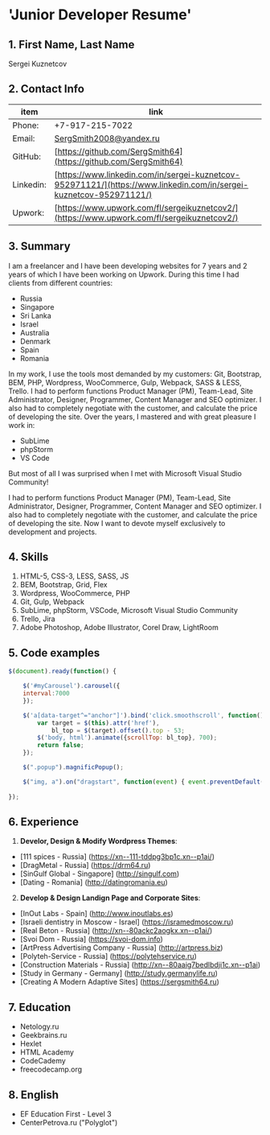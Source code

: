 # 'Junior Developer Resume'

## 1. First Name, Last Name
Sergei Kuznetcov

## 2. Contact Info

item | link
------------ | -------------------------------
Phone: | +7-917-215-7022
Email: | [SergSmith2008@yandex.ru](mailto:SergSmith2008@yandex.ru)
GitHub: | [https://github.com/SergSmith64](https://github.com/SergSmith64)
Linkedin: | [https://www.linkedin.com/in/sergei-kuznetcov-952971121/](https://www.linkedin.com/in/sergei-kuznetcov-952971121/)
Upwork: | [https://www.upwork.com/fl/sergeikuznetcov2/](https://www.upwork.com/fl/sergeikuznetcov2/)

## 3. Summary

I am a freelancer and I have been developing websites for 7 years and 2 years of which I have been working on Upwork.
During this time I had clients from different countries:

* Russia
* Singapore
* Sri Lanka
* Israel
* Australia
* Denmark
* Spain
* Romania

In my work, I use the tools most demanded by my customers: Git, Bootstrap, BEM, PHP, Wordpress, WooCommerce, Gulp, Webpack, SASS & LESS, Trello.
I had to perform functions Product Manager (PM), Team-Lead, Site Administrator, Designer, Programmer, Content Manager and SEO optimizer. I also had to completely negotiate with the customer, and calculate the price of developing the site.
Over the years, I mastered and with great pleasure I work in:
* SubLime
* phpStorm
* VS Code
  
But most of all I was surprised when I met with Microsoft Visual Studio Community!

I had to perform functions Product Manager (PM), Team-Lead, Site Administrator, Designer, Programmer, Content Manager and SEO optimizer. I also had to completely negotiate with the customer, and calculate the price of developing the site.
Now I want to devote myself exclusively to development and projects.

## 4. Skills

1. HTML-5, CSS-3, LESS, SASS, JS
2. BEM, Bootstrap, Grid, Flex
3. Wordpress, WooCommerce, PHP
4. Git, Gulp, Webpack
5. SubLime, phpStorm, VSCode, Microsoft Visual Studio Community
6. Trello, Jira
7. Adobe Photoshop, Adobe Illustrator, Corel Draw, LightRoom

## 5. Code examples

~~~javascript
$(document).ready(function() {

	$('#myCarousel').carousel({
	interval:7000
	});

	$('a[data-target^="anchor"]').bind('click.smoothscroll', function(){
		var target = $(this).attr('href'),
			bl_top = $(target).offset().top - 53;
		$('body, html').animate({scrollTop: bl_top}, 700);
		return false;
	});

	$(".popup").magnificPopup();

	$("img, a").on("dragstart", function(event) { event.preventDefault(); });
	
});
~~~

## 6. Experience

1. **Develor, Design & Modify Wordpress Themes**:
  * [111 spices - Russia] (https://xn--111-tddpg3bp1c.xn--p1ai/)
  * [DragMetal - Russia] (https://drm64.ru)
  * [SinGulf Global - Singapore] (http://singulf.com)
  * [Dating - Romania] (http://datingromania.eu)

2. **Develop & Design Landign Page and Corporate Sites**:
  * [InOut Labs - Spain] (http://www.inoutlabs.es)
  * [Israeli dentistry in Moscow - Israel] (https://isramedmoscow.ru)
  * [Real Beton - Russia] (http://xn--80ackc2aogkx.xn--p1ai/)
  * [Svoi Dom - Russia] (https://svoi-dom.info)
  * [ArtPress Advertising Company - Russia] (http://artpress.biz)
  * [Polyteh-Service - Russia] (https://polytehservice.ru)
  * [Construction Materials - Russia] (http://xn--80aaig7bedlbdji1c.xn--p1ai)
  * [Study in Germany - Germany] (http://study.germanylife.ru)
  * [Creating A Modern Adaptive Sites] (https://sergsmith64.ru)

## 7. Education

* Netology.ru
* Geekbrains.ru
* Hexlet
* HTML Academy
* CodeCademy
* freecodecamp.org

## 8. English

* EF Education First - Level 3
* CenterPetrova.ru ("Polyglot")